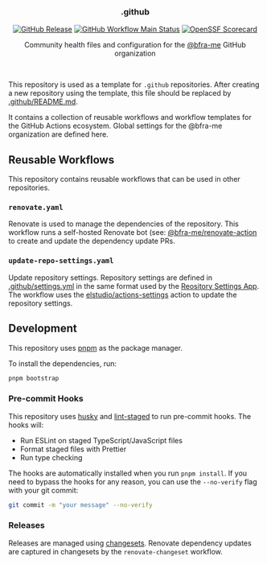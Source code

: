 <h3 align="center">
  <img alt="transparent" src="https://raw.githubusercontent.com/catppuccin/catppuccin/main/assets/misc/transparent.png" height="30" width="0px"/>
  .github
  <img alt="transparent" src="https://raw.githubusercontent.com/catppuccin/catppuccin/main/assets/misc/transparent.png" height="30" width="0px"/>
</h3>

<p align="center">
  <a href="https://github.com/bfra-me/.github/releases/latest" title="Latest Release on GitHub"><img alt="GitHub Release" src="https://img.shields.io/github/v/release/bfra-me/.github?sort=semver&style=for-the-badge&logo=github&label=release"></a>
  <a href="https://github.com/bfra-me/.github/actions?query=workflow%3Amain" title="Search GitHub Actions for Main workflow runs" ><img alt="GitHub Workflow Main Status" src="https://img.shields.io/github/actions/workflow/status/bfra-me/.github/main.yaml?branch=main&style=for-the-badge&logo=github%20actions&logoColor=white&label=main"></a>
  <a href="https://securityscorecards.dev/viewer/?uri=github.com/bfra-me/.github" title="View OpenSSF Scorecard"><img alt="OpenSSF Scorecard" src="https://api.securityscorecards.dev/projects/github.com/bfra-me/.github/badge?style=for-the-badge"></a>
</p>

<p align="center">
  Community health files and configuration for the <a href="https://github.com/bfra-me">@bfra-me</a> GitHub organization
</p>

&nbsp;

This repository is used as a template for `.github` repositories. After creating a new repository using the template, this file should be replaced by [.github/README.md](.github/README.md).

It contains a collection of reusable workflows and workflow templates for the GitHub Actions ecosystem. Global settings for the @bfra-me organization are defined here.

## Reusable Workflows

This repository contains reusable workflows that can be used in other repositories.

### `renovate.yaml`

Renovate is used to manage the dependencies of the repository. This workflow runs a self-hosted Renovate bot (see: [@bfra-me/renovate-action](https://github.com/bfra-me/renovate-action) to create and update the dependency update PRs.

### `update-repo-settings.yaml`

Update repository settings. Repository settings are defined in [.github/settings.yml](.github/settings.yml) in the same format used by the [Reository Settings App](https://github.com/repository-settings/app). The workflow uses the [elstudio/actions-settings](https://github.com/elstudio/actions-settings/tree/v3-beta) action to update the repository settings.

## Development

This repository uses [pnpm](https://pnpm.io/) as the package manager.

To install the dependencies, run:

```bash
pnpm bootstrap
```

### Pre-commit Hooks

This repository uses [husky](https://github.com/typicode/husky) and [lint-staged](https://github.com/okonet/lint-staged) to run pre-commit hooks. The hooks will:

- Run ESLint on staged TypeScript/JavaScript files
- Format staged files with Prettier
- Run type checking

The hooks are automatically installed when you run `pnpm install`. If you need to bypass the hooks for any reason, you can use the `--no-verify` flag with your git commit:

```bash
git commit -m "your message" --no-verify
```

### Releases

Releases are managed using [changesets](https://github.com/changesets/changesets). Renovate dependency updates are captured in changesets by the `renovate-changeset` workflow.
